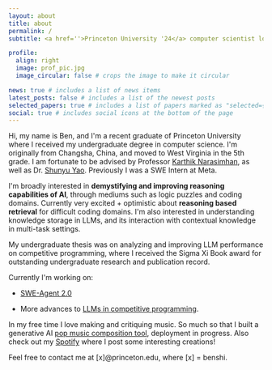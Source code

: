 ```yaml
---
layout: about
title: about
permalink: /
subtitle: <a href=''>Princeton University '24</a> computer scientist looking for PhD!

profile:
  align: right
  image: prof_pic.jpg
  image_circular: false # crops the image to make it circular

news: true # includes a list of news items
latest_posts: false # includes a list of the newest posts
selected_papers: true # includes a list of papers marked as "selected={true}"
social: true # includes social icons at the bottom of the page
---
```


Hi, my name is Ben, and I'm a recent graduate of Princeton University where I received my undergraduate degree in computer science. I'm originally from Changsha, China, and moved to West Virginia in the 5th grade. I am fortunate to be advised by Professor [Karthik Narasimhan](https://www.cs.princeton.edu/~karthikn/), as well as Dr. [Shunyu Yao](https://ysymyth.github.io/). Previously I was a SWE Intern at Meta.

I'm broadly interested in **demystifying and improving reasoning capabilities of AI**, through mediums such as logic puzzles and coding domains. Currently very excited + optimistic about **reasoning based retrieval** for difficult coding domains. I'm also interested in understanding knowledge storage in LLMs, and its interaction with contextual knowledge in multi-task settings. 

My undergraduate thesis was on analyzing and improving LLM performance on competitive programming, where I received the Sigma Xi Book award for outstanding undergraduate research and publication record.

Currently I'm working on:
* [SWE-Agent 2.0](https://github.com/princeton-nlp/SWE-agent) 

* More advances to [LLMs in competitive programming](https://princeton-nlp.github.io/USACOBench/).

In my free time I love making and critiquing music. So much so that I built a generative AI [pop music composition tool](), deployment in progress. Also check out my [Spotify](https://open.spotify.com/album/4KsS5vBRtowHg6ATcBpoSG?si=pN8NPmWcSDWvuumXRXqyTg) where I post some interesting creations!

Feel free to contact me at [x]@princeton.edu, where [x] = benshi.

<!-- Write your biography here. Tell the world about yourself. Link to your favorite [subreddit](http://reddit.com). You can put a picture in, too. The code is already in, just name your picture `prof_pic.jpg` and put it in the `img/` folder.

Put your address / P.O. box / other info right below your picture. You can also disable any of these elements by editing `profile` property of the YAML header of your `_pages/about.md`. Edit `_bibliography/papers.bib` and Jekyll will render your [publications page](/al-folio/publications/) automatically.

Link to your social media connections, too. This theme is set up to use [Font Awesome icons](https://fontawesome.com/) and [Academicons](https://jpswalsh.github.io/academicons/), like the ones below. Add your Facebook, Twitter, LinkedIn, Google Scholar, or just disable all of them. -->
